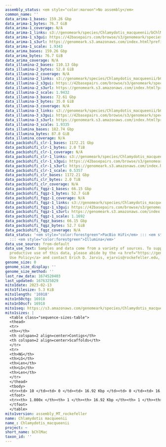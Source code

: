 ```yaml
---
assembly_status: <em style="color:maroon">No assembly</em>
common_name: ''
data_arima-1_bases: 159.26 Gbp
data_arima-1_bytes: 76.7 GiB
data_arima-1_coverage: N/A
data_arima-1_links: s3://genomeark/species/Chlamydotis_macqueenii/bChlMac1/genomic_data/arima/<br>
data_arima-1_s3gui: https://42basepairs.com/browse/s3/genomeark/species/Chlamydotis_macqueenii/bChlMac1/genomic_data/arima/
data_arima-1_s3url: https://genomeark.s3.amazonaws.com/index.html?prefix=species/Chlamydotis_macqueenii/bChlMac1/genomic_data/arima/
data_arima-1_scale: 1.9343
data_arima_bases: 159.26 Gbp
data_arima_bytes: 76.7 GiB
data_arima_coverage: N/A
data_illumina-2_bases: 110.13 Gbp
data_illumina-2_bytes: 52.8 GiB
data_illumina-2_coverage: N/A
data_illumina-2_links: s3://genomeark/species/Chlamydotis_macqueenii/bChlMac2/genomic_data/illumina/<br>
data_illumina-2_s3gui: https://42basepairs.com/browse/s3/genomeark/species/Chlamydotis_macqueenii/bChlMac2/genomic_data/illumina/
data_illumina-2_s3url: https://genomeark.s3.amazonaws.com/index.html?prefix=species/Chlamydotis_macqueenii/bChlMac2/genomic_data/illumina/
data_illumina-2_scale: 1.9432
data_illumina-3_bases: 72.61 Gbp
data_illumina-3_bytes: 35.0 GiB
data_illumina-3_coverage: N/A
data_illumina-3_links: s3://genomeark/species/Chlamydotis_macqueenii/bChlMac3/genomic_data/illumina/<br>
data_illumina-3_s3gui: https://42basepairs.com/browse/s3/genomeark/species/Chlamydotis_macqueenii/bChlMac3/genomic_data/illumina/
data_illumina-3_s3url: https://genomeark.s3.amazonaws.com/index.html?prefix=species/Chlamydotis_macqueenii/bChlMac3/genomic_data/illumina/
data_illumina-3_scale: 1.9335
data_illumina_bases: 182.74 Gbp
data_illumina_bytes: 87.8 GiB
data_illumina_coverage: N/A
data_pacbiohifi_clr-1_bases: 1172.21 Gbp
data_pacbiohifi_clr-1_bytes: 2.0 TiB
data_pacbiohifi_clr-1_coverage: N/A
data_pacbiohifi_clr-1_links: s3://genomeark/species/Chlamydotis_macqueenii/bChlMac1/genomic_data/pacbio_hifi/<br>
data_pacbiohifi_clr-1_s3gui: https://42basepairs.com/browse/s3/genomeark/species/Chlamydotis_macqueenii/bChlMac1/genomic_data/pacbio_hifi/
data_pacbiohifi_clr-1_s3url: https://genomeark.s3.amazonaws.com/index.html?prefix=species/Chlamydotis_macqueenii/bChlMac1/genomic_data/pacbio_hifi/
data_pacbiohifi_clr-1_scale: 0.5357
data_pacbiohifi_clr_bases: 1172.21 Gbp
data_pacbiohifi_clr_bytes: 2.0 TiB
data_pacbiohifi_clr_coverage: N/A
data_pacbiohifi_fqgz-1_bases: 66.15 Gbp
data_pacbiohifi_fqgz-1_bytes: 52.7 GiB
data_pacbiohifi_fqgz-1_coverage: N/A
data_pacbiohifi_fqgz-1_links: s3://genomeark/species/Chlamydotis_macqueenii/bChlMac1/genomic_data/pacbio_hifi/<br>
data_pacbiohifi_fqgz-1_s3gui: https://42basepairs.com/browse/s3/genomeark/species/Chlamydotis_macqueenii/bChlMac1/genomic_data/pacbio_hifi/
data_pacbiohifi_fqgz-1_s3url: https://genomeark.s3.amazonaws.com/index.html?prefix=species/Chlamydotis_macqueenii/bChlMac1/genomic_data/pacbio_hifi/
data_pacbiohifi_fqgz-1_scale: 1.1692
data_pacbiohifi_fqgz_bases: 66.15 Gbp
data_pacbiohifi_fqgz_bytes: 52.7 GiB
data_pacbiohifi_fqgz_coverage: N/A
data_status: '<em style="color:forestgreen">PacBio HiFi</em> ::: <em style="color:forestgreen">Arima</em>
  ::: <em style="color:forestgreen">Illumina</em>'
data_use_source: from-default
data_use_text: Samples and data come from a variety of sources. To support fair and
  productive use of this data, please abide by the <a href="https://genome10k.soe.ucsc.edu/data-use-policies/">Data
  Use Policy</a> and contact Erich D. Jarvis, ejarvis@rockefeller.edu, with any questions.
genome_size: 0
genome_size_display: ''
genome_size_method: ''
last_raw_data: 1674520403
last_updated: 1676325029
mito1date: 2023-02-13
mito1filesize: 5.3 KiB
mito1length: '16918'
mito1n50ctg: 16918
mito1n50scf: 16918
mito1seq: https://s3.amazonaws.com/genomeark/species/Chlamydotis_macqueenii/bChlMac1/assembly_MT_rockefeller/bChlMac1.MT.20230213.fasta.gz
mito1sizes: |
  <table class="sequence-sizes-table">
  <thead>
  <tr>
  <th></th>
  <th colspan=2 align=center>Contigs</th>
  <th colspan=2 align=center>Scaffolds</th>
  </tr>
  <tr>
  <th>NG</th>
  <th>LG</th>
  <th>Len</th>
  <th>LG</th>
  <th>Len</th>
  </tr>
  </thead>
  <tbody>
  <tr><td> 10 </td><td> 0 </td><td> 16.92 Kbp </td><td> 0 </td><td> 16.92 Kbp </td></tr><tr><td> 20 </td><td> 0 </td><td> 16.92 Kbp </td><td> 0 </td><td> 16.92 Kbp </td></tr><tr><td> 30 </td><td> 0 </td><td> 16.92 Kbp </td><td> 0 </td><td> 16.92 Kbp </td></tr><tr><td> 40 </td><td> 0 </td><td> 16.92 Kbp </td><td> 0 </td><td> 16.92 Kbp </td></tr><tr style="background-color:#cccccc;"><td> 50 </td><td> 0 </td><td style="background-color:#ff8888;"> 16.92 Kbp </td><td> 0 </td><td style="background-color:#ff8888;"> 16.92 Kbp </td></tr><tr><td> 60 </td><td> 0 </td><td> 16.92 Kbp </td><td> 0 </td><td> 16.92 Kbp </td></tr><tr><td> 70 </td><td> 0 </td><td> 16.92 Kbp </td><td> 0 </td><td> 16.92 Kbp </td></tr><tr><td> 80 </td><td> 0 </td><td> 16.92 Kbp </td><td> 0 </td><td> 16.92 Kbp </td></tr><tr><td> 90 </td><td> 0 </td><td> 16.92 Kbp </td><td> 0 </td><td> 16.92 Kbp </td></tr><tr><td> 100 </td><td> 0 </td><td> 16.92 Kbp </td><td> 0 </td><td> 16.92 Kbp </td></tr></tbody>
  <tfoot>
  <tr><th> 1.000x </th><th> 1 </th><th> 16.92 Kbp </th><th> 1 </th><th> 16.92 Kbp </th></tr>
  </tfoot>
  </table>
mito1version: assembly_MT_rockefeller
name: Chlamydotis macqueenii
name_: Chlamydotis_macqueenii
project: ~
short_name: bChlMac
taxon_id: ''
---
```

